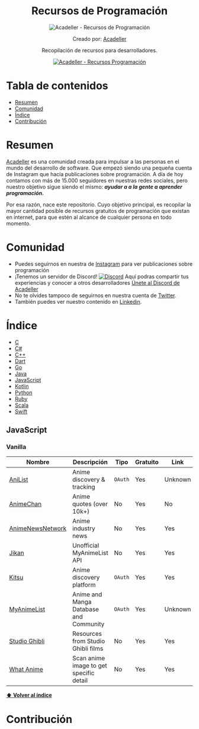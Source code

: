 <div align="center"> 

# Recursos de Programación

![Acadeller - Recursos de Programación](http://i.imgur.com/5fhhRTw.png)

Creado por: [Acadeller](https://github.com/Acadeller)

<p align="center">
  Recopilación de recursos para desarrolladores.
</p>
<p align="center">
  <a href="https://github.com/Acadeller/recursos-programacion">
	<img alt="Acadeller - Recursos Programación" src="https://img.shields.io/badge/Acadeller-recursos--programaci%C3%B3n-yellow.svg">
  </a>
</p>

</div>

# Tabla de contenidos

- [Resumen](#resumen)
- [Comunidad](#comunidad)
- [Índice](#índice)
- [Contribución](#contribución)

# Resumen

[Acadeller](https://github.com/Acadeller) es una comunidad creada para impulsar a las personas en el mundo del desarrollo de software. Que empezó siendo una pequeña cuenta de Instagram que hacía publicaciones sobre programación. A día de hoy contamos con más de 15.000 seguidores en nuestras redes sociales, pero nuestro objetivo sigue siendo el mismo: ***ayudar a a la gente a aprender programación.***

Por esa razón, nace este repositorio. Cuyo objetivo principal, es recopilar la mayor cantidad posible de recursos gratuitos de programación que existan en internet, para que estén al alcance de cualquier persona en todo momento.

# Comunidad

- Puedes seguirnos en nuestra de [Instagram](https://www.instagram.com/acadeller/) para ver publicaciones sobre programación 
- ¡Tenemos un servidor de Discord! [![Discord](https://img.shields.io/badge/Discord-7289DA?style=for-the-badge&logo=discord&logoColor=white)](https://discord.com/invite/9vvcTTC) Aquí podras compartir tus experiencias y conocer a otros desarrolladores [Únete al Discord de Acadeller](https://discord.com/invite/9vvcTTC)
- No te olvides tampoco de seguirnos en nuestra cuenta de [Twitter](https://twitter.com/acadeller). 
- También puedes ver nuestro contenido en [Linkedin](https://www.linkedin.com/company/68485158).

# Índice

* [C](#C)
* [C#](#Csharp)
* [C++](#C++)
* [Dart](#dart)
* [Go](#go)
* [Java](#java)
* [JavaScript](#javascript)
* [Kotlin](#kotlin)
* [Python](#python)
* [Ruby](#ruby)
* [Scala](#scala)
* [Swift](#swift)

## JavaScript

### Vanilla

Nombre | Descripción | Tipo | Gratuito | Link |
|---|---|---|---|---|
| [AniList](https://github.com/AniList/ApiV2-GraphQL-Docs) | Anime discovery & tracking | `OAuth` | Yes | Unknown |
| [AnimeChan](https://github.com/RocktimSaikia/anime-chan) | Anime quotes (over 10k+) | No | Yes | No |
| [AnimeNewsNetwork](https://www.animenewsnetwork.com/encyclopedia/api.php) | Anime industry news | No | Yes | Yes |
| [Jikan](https://jikan.moe) | Unofficial MyAnimeList API | No | Yes | Yes |
| [Kitsu](https://kitsu.docs.apiary.io/) | Anime discovery platform | `OAuth` | Yes | Yes |
| [MyAnimeList](https://myanimelist.net/clubs.php?cid=13727) | Anime and Manga Database and Community | `OAuth` | Yes | Unknown |
| [Studio Ghibli](https://ghibliapi.herokuapp.com) | Resources from Studio Ghibli films | No | Yes | Yes |
| [What Anime](https://soruly.github.io/trace.moe/) | Scan anime image to get specific detail | No | Yes | Yes |

**[⬆ Volver al índice](#índice)**

# Contribución



